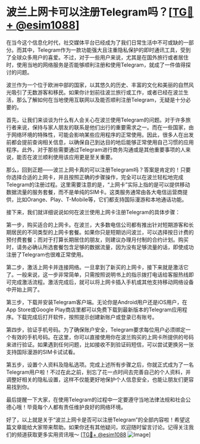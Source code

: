 # 波兰上网卡可以注册Telegram吗？[[TG💪+ @esim1088](https://t.me/s/esim1088)]

在当今这个信息化时代，社交媒体平台已经成为了我们日常生活中不可或缺的一部分。而其中，Telegram作为一款功能强大且注重隐私保护的即时通讯工具，受到了全球众多用户的喜爱。不过，对于一些用户来说，尤其是在国外旅行或者居住时，使用当地的网络服务是否能够顺利注册和使用Telegram，就成了一件值得探讨的问题。

波兰作为一个位于欧洲中部的国家，以其悠久的历史、丰富的文化和美丽的自然风光吸引了无数游客和移民。如果你计划前往波兰旅行或工作，或者已经在波兰生活，那么了解如何在当地使用互联网以及能否顺利注册Telegram，无疑是十分必要的。

首先，让我们来谈谈为什么有人会关心在波兰使用Telegram的问题。对于许多旅行者来说，保持与家人朋友的联系是他们出行的重要需求之一。而在一些国家，由于网络环境的特殊性，可能会影响某些应用程序的正常使用。因此，很多人在出发前都会提前查询相关信息，以确保自己到达目的地后能够正常使用自己习惯的应用程序。此外，对于那些需要通过Telegram进行商务沟通或是其他重要事项的人来说，能否在波兰顺利使用该应用更是至关重要。

那么，回到正题——波兰上网卡真的可以注册Telegram吗？答案是肯定的！只要你选择合适的上网卡，并且按照正确的步骤操作，完全可以在波兰轻松地完成Telegram的注册过程。这里需要注意的是，“上网卡”实际上指的是可以提供移动数据流量的服务套餐，而不是单纯的SIM卡。这类服务通常由各大电信运营商提供，比如Orange、Play、T-Mobile等，它们都支持国际漫游和本地通话功能。

接下来，我们就详细说说如何在波兰使用上网卡注册Telegram的具体步骤：

第一步，购买适合的上网卡。在波兰，大多数电信公司都有推出针对短期游客和长期居民的不同类型的上网卡套餐。如果你只是短期访问波兰，可以选择按日计费的预付费套餐；而对于打算长期居住的朋友，则建议办理月付制的合约计划。购买时，请务必确认所选套餐包含足够的数据流量，因为没有足够流量的话，即使成功注册了Telegram也很难正常使用。

第二步，激活上网卡并连接网络。一旦拿到了新买的上网卡，接下来就是激活它了。一般来说，这一步非常简单，只需按照说明书上的指示拨打电话给客服热线即可完成激活流程。激活完成后，就可以将上网卡插入手机或其他支持移动网络设备中开始上网了。

第三步，下载并安装Telegram客户端。无论你是Android用户还是iOS用户，在App Store或Google Play商店里都可以免费下载到最新版本的Telegram应用程序。下载完成后打开软件，按照提示创建新账户或登录已有账号。

第四步，验证手机号码。为了确保账户安全，Telegram要求每位用户必须绑定一个有效的手机号码。在这里，你可以直接使用你在波兰购买的上网卡所提供的号码来进行验证。如果遇到任何问题，比如接收不到验证码短信，可以尝试更换另一张支持国际漫游的SIM卡试试看。

第五步，设置个人资料及隐私选项。完成上述所有步骤之后，你就正式成为了一名Telegram用户啦！不过在此之前，别忘了花一点时间去完善自己的个人资料，并调整好相关的隐私设置，这样不仅能更好地保护个人信息安全，也能让朋友们更容易找到你。

最后提醒一下大家，在使用Telegram的过程中一定要遵守当地法律法规和社会公德心哦！毕竟每个人都有责任维护良好的网络环境。

好了，以上就是关于“波兰上网卡是否可以注册Telegram”的全部内容啦！希望这篇文章能给大家带来帮助。如果你还有其他疑问，欢迎随时留言讨论。记得关注我们的频道获取更多实用资讯哦～ [[TG💪+ @esim1088](https://t.me/s/esim1088) ![Image](https://i.postimg.cc/4NQfJmqS/Snipaste-2025-05-13-00-14-12.png)]